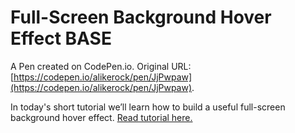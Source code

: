 # Full-Screen Background Hover Effect BASE

A Pen created on CodePen.io. Original URL: [https://codepen.io/alikerock/pen/JjPwpaw](https://codepen.io/alikerock/pen/JjPwpaw).

In today's short tutorial we’ll learn how to build a useful full-screen background hover effect. [Read tutorial here.](https://webdesign.tutsplus.com/tutorials/a-quick-full-screen-background-hover-effect--cms-33656)